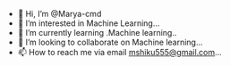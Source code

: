 - 👋 Hi, I’m @Marya-cmd
- 👀 I’m interested in Machine Learning...
- 🌱 I’m currently learning .Machine learning..
- 💞️ I’m looking to collaborate on Machine learning...
- 📫 How to reach me via email mshiku555@gmail.com...

<!---
Marya-cmd/Marya-cmd is a ✨ special ✨ repository because its `README.md` (this file) appears on your GitHub profile.
You can click the Preview link to take a look at your changes.
--->
